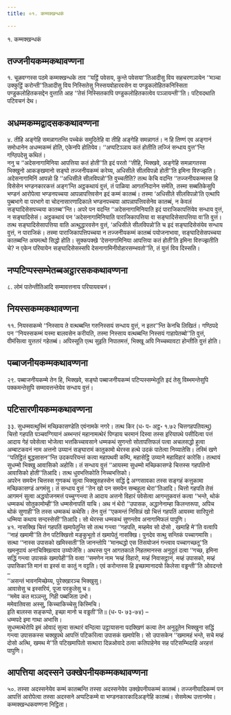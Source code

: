 ```yaml
---
title: ०१. कम्मक्खन्धकं

---
```

१. कम्मक्खन्धकं  


## तज्जनीयकम्मकथावण्णना

१. चूळवग्गस्स पठमे कम्मक्खन्धके ताव ‘‘यट्ठिं पवेसय, कुन्ते पवेसया’’तिआदीसु विय सहचरणञायेन ‘‘मञ्चा उक्कुट्ठिं करोन्ती’’तिआदीसु विय निस्सितेसु निस्सयवोहारवसेन वा पण्डुकलोहितकनिस्सिता पण्डुकलोहितकसद्देन वुत्ताति आह ‘‘तेसं निस्सितकापि पण्डुकलोहितकात्वेव पञ्ञायन्ती’’ति। पटिवदथाति पटिवचनं देथ।  


## अधम्मकम्मद्वादसककथावण्णना

४. तीहि अङ्गेहि समन्नागतन्ति पच्चेकं समुदितेहि वा तीहि अङ्गेहि समन्नागतं। न हि तिण्णं एव अङ्गानं समोधानेन अधम्मकम्मं होति, एकेनपि होतियेव। ‘‘अप्पटिञ्ञाय कतं होतीति लज्जिं सन्धाय वुत्त’’न्ति गण्ठिपदेसु कथितं।  
ननु च ‘‘अदेसनागामिनिया आपत्तिया कतं होती’’ति इदं परतो ‘‘तीहि, भिक्खवे, अङ्गेहि समन्नागतस्स भिक्खुनो आकङ्खमानो सङ्घो तज्जनीयकम्मं करेय्य, अधिसीले सीलविपन्नो होती’’ति इमिना विरुज्झति। अदेसनागामिनिं आपन्नो हि ‘‘अधिसीले सीलविपन्नो’’ति वुच्चतीति? तत्थ केचि वदन्ति ‘‘तज्जनीयकम्मस्स हि विसेसेन भण्डनकारकत्तं अङ्ग’न्ति अट्ठकथायं वुत्तं, तं पाळिया आगतनिदानेन समेति, तस्मा सब्बतिकेसुपि भण्डनं आरोपेत्वा भण्डनपच्चया आपन्नापत्तिवसेन इदं कम्मं कातब्बं। तस्मा ‘अधिसीले सीलविपन्नो’ति एत्थापि पुब्बभागे वा परभागे वा चोदनासारणादिकाले भण्डनपच्चया आपन्नापत्तिवसेनेव कातब्बं, न केवलं सङ्घादिसेसपच्चया कातब्ब’’न्ति। अपरे पन वदन्ति ‘‘अदेसनागामिनियाति इदं पाराजिकापत्तिंयेव सन्धाय वुत्तं, न सङ्घादिसेसं। अट्ठकथायं पन ‘अदेसनागामिनियाति पाराजिकापत्तिया वा सङ्घादिसेसापत्तिया वा’ति वुत्तं। तत्थ सङ्घादिसेसापत्तिया वाति अत्थुद्धारवसेन वुत्तं, ‘अधिसीले सीलविपन्नो’ति च इदं सङ्घादिसेसंयेव सन्धाय वुत्तं, न पाराजिकं। तस्मा पाराजिकापत्तिपच्चया न तज्जनीयकम्मं कातब्बं पयोजनाभावा, सङ्घादिसेसपच्चया कातब्बन्ति अयमत्थो सिद्धो होति। सुक्कपक्खे ‘देसनागामिनिया आपत्तिया कतं होती’ति इमिना विरुज्झतीति चे? न एकेन परियायेन सङ्घादिसेसस्सपि देसनागामिनीवोहारसम्भवतो’’ति, तं युत्तं विय दिस्सति।  


## नप्पटिप्पस्सम्भेतब्बअट्ठारसककथावण्णना

८. लोमं पातेन्तीतिआदि सम्मावत्तनाय परियायवचनं।  


## नियस्सकम्मकथावण्णना

११. नियस्सकम्मे ‘‘निस्साय ते वत्थब्बन्ति गरुनिस्सयं सन्धाय वुत्तं, न इतर’’न्ति केनचि लिखितं। गण्ठिपदे पन ‘‘नियस्सकम्मं यस्मा बालवसेन करीयति, तस्मा निस्साय वत्थब्बन्ति निस्सयं गाहापेतब्बो’’ति वुत्तं, वीमंसित्वा युत्ततरं गहेतब्बं। अपिस्सूति एत्थ सुइति निपातमत्तं, भिक्खू अपि निच्चब्यावटा होन्तीति वुत्तं होति।  


## पब्बाजनीयकम्मकथावण्णना

२९. पब्बाजनीयकम्मे तेन हि, भिक्खवे, सङ्घो पब्बाजनीयकम्मं पटिप्पस्सम्भेतूति इदं तेसु विब्भमन्तेसुपि पक्कमन्तेसुपि सम्मावत्तन्तेयेव सन्धाय वुत्तं।  


## पटिसारणीयकम्मकथावण्णना

३३. सुधम्मवत्थुस्मिं मच्छिकासण्डेति एवंनामके नगरे। तत्थ किर (ध॰ प॰ अट्ठ॰ १.७२ चित्तगहपतिवत्थु) चित्तो गहपति पञ्चवग्गियानं अब्भन्तरं महानामत्थेरं पिण्डाय चरमानं दिस्वा तस्स इरियापथे पसीदित्वा पत्तं आदाय गेहं पवेसेत्वा भोजेत्वा भत्तकिच्चावसाने धम्मकथं सुणन्तो सोतापत्तिफलं पत्वा अचलसद्धो हुत्वा अम्बाटकवनं नाम अत्तनो उय्यानं सङ्घारामं कातुकामो थेरस्स हत्थे उदकं पातेत्वा निय्यातेसि। तस्मिं खणे ‘‘पतिट्ठितं बुद्धसासन’’न्ति उदकपरियन्तं कत्वा महापथवी कम्पि, महासेट्ठि उय्याने महाविहारं कारेसि। तत्थायं सुधम्मो भिक्खु आवासिको अहोसि। तं सन्धाय वुत्तं ‘‘आयस्मा सुधम्मो मच्छिकासण्डे चित्तस्स गहपतिनो आवासिको होती’’तिआदि। तत्थ धुवभत्तिकोति निच्चभत्तिको।  
अपरेन समयेन चित्तस्स गुणकथं सुत्वा भिक्खुसहस्सेन सद्धिं द्वे अग्गसावका तस्स सङ्गहं कत्तुकामा मच्छिकासण्डं अगमंसु। तं सन्धाय वुत्तं ‘‘तेन खो पन समयेन सम्बहुला थेरा’’तिआदि। चित्तो गहपति तेसं आगमनं सुत्वा अद्धयोजनमत्तं पच्चुग्गन्त्वा ते आदाय अत्तनो विहारं पवेसेत्वा आगन्तुकवत्तं कत्वा ‘‘भन्ते, थोकं धम्मकथं सोतुकामोम्ही’’ति धम्मसेनापतिं याचि। अथ नं थेरो ‘‘उपासक, अद्धानेनाम्हा किलन्तरूपा, अपिच थोकं सुणाही’’ति तस्स धम्मकथं कथेसि। तेन वुत्तं ‘‘एकमन्तं निसिन्नं खो चित्तं गहपतिं आयस्मा सारिपुत्तो धम्मिया कथाय सन्दस्सेसी’’तिआदि। सो थेरस्स धम्मकथं सुणन्तोव अनागामिफलं पापुणि।  
४१. नासक्खि चित्तं गहपतिं खमापेतुन्ति सो तत्थ गन्त्वा ‘‘गहपति, मय्हमेव सो दोसो , खमाहि मे’’ति वत्वापि ‘‘नाहं खमामी’’ति तेन पटिक्खित्तो मङ्कुभूतो तं खमापेतुं नासक्खि। पुनदेव सत्थु सन्तिकं पच्चागमासि। सत्था ‘‘नास्स उपासको खमिस्सती’’ति जानन्तोपि ‘‘मानथद्धो एस तिंसयोजनं गन्त्वाव पच्चागच्छतू’’ति खमनुपायं अनाचिक्खित्वाव उय्योजेसि। अथस्स पुन आगतकाले निहतमानस्स अनुदूतं दत्वा ‘‘गच्छ, इमिना सद्धिं गन्त्वा उपासकं खमापेही’’ति वत्वा ‘‘समणेन नाम ‘मय्हं विहारो, मय्हं निवासट्ठानं, मय्हं उपासको, मय्हं उपासिका’ति मानं वा इस्सं वा कातुं न वट्टति। एवं करोन्तस्स हि इच्छामानादयो किलेसा वड्ढन्ती’’ति ओवदन्तो –  
‘‘असन्तं भावनमिच्छेय्य, पुरेक्खारञ्च भिक्खुसु।  
आवासेसु च इस्सरियं, पूजा परकुलेसु च॥  
‘‘ममेव कत मञ्ञन्तु, गिही पब्बजिता उभो।  
ममेवातिवसा अस्सु, किच्चाकिच्चेसु किस्मिचि।  
इति बालस्स सङ्कप्पो, इच्छा मानो च वड्ढती’’ति॥ (ध॰ प॰ ७३-७४) –  
धम्मपदे इमा गाथा अभासि।  
सुधम्मत्थेरोपि इमं ओवादं सुत्वा सत्थारं वन्दित्वा उट्ठायासना पदक्खिणं कत्वा तेन अनुदूतेन भिक्खुना सद्धिं गन्त्वा उपासकस्स चक्खुपथे आपत्तिं पटिकरित्वा उपासकं खमापेसि। सो उपासकेन ‘‘खमामहं भन्ते, सचे मय्हं दोसो अत्थि, खमथ मे’’ति पटिखमापितो सत्थारा दिन्नओवादे ठत्वा कतिपाहेनेव सह पटिसम्भिदाहि अरहत्तं पापुणि।  


## आपत्तिया अदस्सने उक्खेपनीयकम्मकथावण्णना

५०. तस्सा अदस्सनेयेव कम्मं कातब्बन्ति तस्सा अदस्सनेयेव उक्खेपनीयकम्मं कातब्बं। तज्जनीयादिकम्मं पन आपत्तिं आरोपेत्वा तस्सा अदस्सने अप्पटिकम्मे वा भण्डनकारकादिअङ्गेहि कातब्बं। सेसमेत्थ उत्तानमेव।  
कम्मक्खन्धकवण्णना निट्ठिता।  